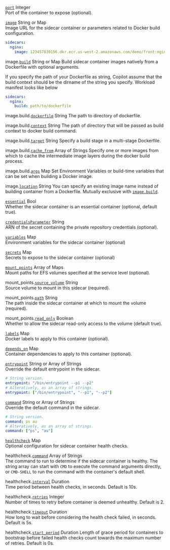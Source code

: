 
<a id="port" href="#port" class="field">`port`</a> <span class="type">Integer</span>  
Port of the container to expose (optional).

<a id="image" href="#image" class="field">`image`</a> <span class="type">String or Map</span>  
Image URL for the sidecar container or parameters related to Docker build configuration.

```yaml
sidecars:
  nginx:
    image: 123457839156.dkr.ecr.us-west-2.amazonaws.com/demo/front:nginx-latest
```

<span class="parent-field">image.</span><a id="image-build" href="#image-build" class="field">`build`</a> <span class="type">String or Map</span> 
Build sidecar container images natively from a Dockerfile with optional arguments.

If you specify the path of your Dockerfile as string, Copilot assume that the build context should be the dirname of the string you specify. Workload manifest looks like below
```yaml
sidecars:
  nginx:
    build: path/to/dockerfile
```
<span class="parent-field">image.build.</span><a id="image-build-dockerfile" href="#image-build-dockerfile" class="field">`dockerfile`</a> <span class="type">String</span>
The path to directory of dockerfile.

<span class="parent-field">image.build.</span><a id="image-build-context" href="#image-build-context" class="field">`context`</a> <span class="type">String</span> 
The path of directory that will be passed as build context to docker build command. 

<span class="parent-field">image.build.</span><a id="image-build-target" href="#image-build-target" class="field">`target`</a> <span class="type">String</span> 
Specify a build stage in a multi-stage Dockerfile.

<span class="parent-field">image.build.</span><a id="image-build-cache_from" href="#image-build-cache_from" class="field">`cache_from`</a> <span class="type">Array of Strings</span>
Specify one or more images from which to cache the intermediate image layers during the docker build process.

<span class="parent-field">image.build.</span><a id="image-build-args" href="#image-build-args" class="field">`args`</a> <span class="type">Map</span>
Set Environment Variables or build-time variables that can be set when building a Docker image.

<span class="parent-field">image.</span><a id="image-location" href="#image-location" class="field">`location`</a> <span class="type">String</span> 
You can specify an existing image name instead of building container from a Dockerfile. Mutually exclusive with [`image.build`](#image-build).

<a id="essential" href="#essential" class="field">`essential`</a> <span class="type">Bool</span>  
Whether the sidecar container is an essential container (optional, default true).

<a id="credentialsParameter" href="#credentialsParameter" class="field">`credentialsParameter`</a> <span class="type">String</span>  
ARN of the secret containing the private repository credentials (optional).

<a id="variables" href="#variables" class="field">`variables`</a> <span class="type">Map</span>  
Environment variables for the sidecar container (optional)

<a id="secrets" href="#secrets" class="field">`secrets`</a> <span class="type">Map</span>  
Secrets to expose to the sidecar container (optional)

<a id="mount-points" href="#mount-points" class="field">`mount_points`</a> <span class="type">Array of Maps</span>  
Mount paths for EFS volumes specified at the service level (optional).

<span class="parent-field">mount_points.</span><a id="mount-points-source-volume" href="#mount-points-source-volume" class="field">`source_volume`</a> <span class="type">String</span>  
Source volume to mount in this sidecar (required).

<span class="parent-field">mount_points.</span><a id="mount-points-path" href="#mount-points-path" class="field">`path`</a> <span class="type">String</span>  
The path inside the sidecar container at which to mount the volume (required).

<span class="parent-field">mount_points.</span><a id="mount-points-read-only" href="#mount-points-read-only" class="field">`read_only`</a> <span class="type">Boolean</span>  
Whether to allow the sidecar read-only access to the volume (default true).

<a id="labels" href="#labels" class="field">`labels`</a> <span class="type">Map</span>  
Docker labels to apply to this container (optional).

<a id="depends_on" href="#depends_on" class="field">`depends_on`</a> <span class="type">Map</span>  
Container dependencies to apply to this container (optional).

<a id="entrypoint" href="#entrypoint" class="field">`entrypoint`</a> <span class="type">String or Array of Strings</span>  
Override the default entrypoint in the sidecar.
```yaml
# String version.
entrypoint: "/bin/entrypoint --p1 --p2"
# Alteratively, as an array of strings.
entrypoint: ["/bin/entrypoint", "--p1", "--p2"]
```

<a id="command" href="#command" class="field">`command`</a> <span class="type">String or Array of Strings</span>  
Override the default command in the sidecar.

```yaml
# String version.
command: ps au
# Alteratively, as an array of strings.
command: ["ps", "au"]
```

<a id="healthcheck" href="#healthcheck" class="field">`healthcheck`</a> <span class="type">Map</span>  
Optional configuration for sidecar container health checks.

<span class="parent-field">healthcheck.</span><a id="healthcheck-cmd" href="#healthcheck-cmd" class="field">`command`</a> <span class="type">Array of Strings</span>  
The command to run to determine if the sidecar container is healthy.
The string array can start with `CMD` to execute the command arguments directly, or `CMD-SHELL` to run the command with the container's default shell.

<span class="parent-field">healthcheck.</span><a id="healthcheck-interval" href="#healthcheck-interval" class="field">`interval`</a> <span class="type">Duration</span>  
Time period between health checks, in seconds. Default is 10s.

<span class="parent-field">healthcheck.</span><a id="healthcheck-retries" href="#healthcheck-retries" class="field">`retries`</a> <span class="type">Integer</span>  
Number of times to retry before container is deemed unhealthy. Default is 2.

<span class="parent-field">healthcheck.</span><a id="healthcheck-timeout" href="#healthcheck-timeout" class="field">`timeout`</a> <span class="type">Duration</span>  
How long to wait before considering the health check failed, in seconds. Default is 5s.

<span class="parent-field">healthcheck.</span><a id="healthcheck-start-period" href="#healthcheck-start-period" class="field">`start_period`</a> <span class="type">Duration</span>
Length of grace period for containers to bootstrap before failed health checks count towards the maximum number of retries. Default is 0s.
